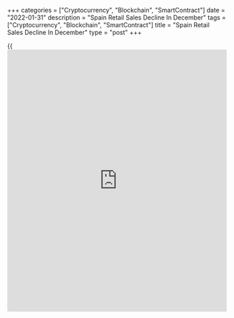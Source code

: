 +++
categories = ["Cryptocurrency", "Blockchain", "SmartContract"]
date = "2022-01-31"
description = "Spain Retail Sales Decline In December"
tags = ["Cryptocurrency", "Blockchain", "SmartContract"]
title = "Spain Retail Sales Decline In December"
type = "post"
+++

{{<iframe id="large-banner" src="https://www.bounty.group/#slide=24.0" width="100%" height="600" scrolling="no" style="border: 0px solid rgb(216, 221, 230); border-radius: 3px;">}}

Spain retail sales declined in December after recovering in the previous
month, data published by the statistical office INE showed on Monday.

Retail sales decreased 2.3 percent year-on-year, reversing a 5.1 percent
rise in the previous month.

On an unadjusted basis, retail sales declined 3.3 percent after climbing
6.2 percent in November.

Month-on-month, retail sales were down 5.9 percent, in contrast to the
5.6 percent increase in the previous month. Food sales decreased 2.6
percent, while non-food sales plunged 10 percent.

For comments and feedback [contact](https://www.playgroundfx.com/contact/): editorial@rtt[news](https://www.letsplayfx.com/blog/forex-news-website/).com

[Economic News][1]

 **What parts of the world are seeing the best (and worst) economic
performances lately? Click[here][2] to check out our [Econ Scorecard][2]
and find out! See up-to-the-moment [ranking](https://www.playgroundfx.com/blog/crypto-exchange-ranking/)s for the best and worst
performers in [GDP][3], [unemployment rate][4], [inflation][5] and much
more.**

   1. www.rtt[news](https://www.letsplayfx.com/blog/forex-news-website/).com/Content/EconomicNews.aspx
   2. www.rtt[news](https://www.letsplayfx.com/blog/forex-news-website/).com/economic-scorecard/world-rank/unemployment-rate/highest-performance.aspx
   3. www.rtt[news](https://www.letsplayfx.com/blog/forex-news-website/).com/economic-scorecard/world-rank/GDP/highest-performance.aspx
   4. www.rtt[news](https://www.letsplayfx.com/blog/forex-news-website/).com/economic-scorecard/world-rank/unemployment-rate/lowest-performance.aspx
   5. www.rtt[news](https://www.letsplayfx.com/blog/forex-news-website/).com/economic-scorecard/world-rank/CPI/highest-performance.aspx